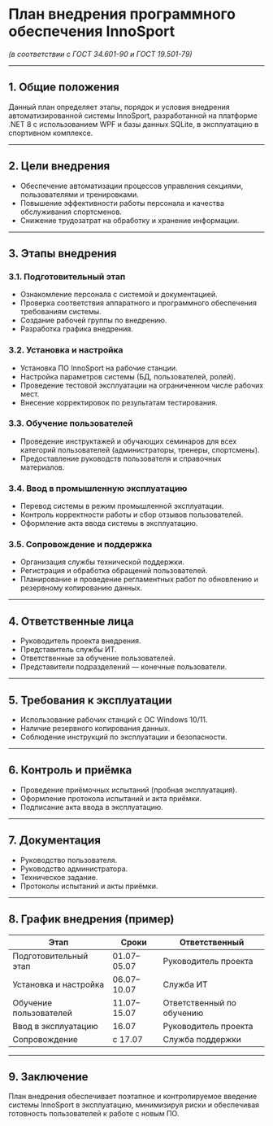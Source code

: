 ﻿# План внедрения программного обеспечения InnoSport
*(в соответствии с ГОСТ 34.601-90 и ГОСТ 19.501-79)*

---

## 1. Общие положения

Данный план определяет этапы, порядок и условия внедрения автоматизированной системы InnoSport, разработанной на платформе .NET 8 с использованием WPF и базы данных SQLite, в эксплуатацию в спортивном комплексе.

---

## 2. Цели внедрения

- Обеспечение автоматизации процессов управления секциями, пользователями и тренировками.
- Повышение эффективности работы персонала и качества обслуживания спортсменов.
- Снижение трудозатрат на обработку и хранение информации.

---

## 3. Этапы внедрения

### 3.1. Подготовительный этап

- Ознакомление персонала с системой и документацией.
- Проверка соответствия аппаратного и программного обеспечения требованиям системы.
- Создание рабочей группы по внедрению.
- Разработка графика внедрения.

### 3.2. Установка и настройка

- Установка ПО InnoSport на рабочие станции.
- Настройка параметров системы (БД, пользователей, ролей).
- Проведение тестовой эксплуатации на ограниченном числе рабочих мест.
- Внесение корректировок по результатам тестирования.

### 3.3. Обучение пользователей

- Проведение инструктажей и обучающих семинаров для всех категорий пользователей (администраторы, тренеры, спортсмены).
- Предоставление руководств пользователя и справочных материалов.

### 3.4. Ввод в промышленную эксплуатацию

- Перевод системы в режим промышленной эксплуатации.
- Контроль корректности работы и сбор отзывов пользователей.
- Оформление акта ввода системы в эксплуатацию.

### 3.5. Сопровождение и поддержка

- Организация службы технической поддержки.
- Регистрация и обработка обращений пользователей.
- Планирование и проведение регламентных работ по обновлению и резервному копированию данных.

---

## 4. Ответственные лица

- Руководитель проекта внедрения.
- Представитель службы ИТ.
- Ответственные за обучение пользователей.
- Представители подразделений — конечные пользователи.

---

## 5. Требования к эксплуатации

- Использование рабочих станций с ОС Windows 10/11.
- Наличие резервного копирования данных.
- Соблюдение инструкций по эксплуатации и безопасности.

---

## 6. Контроль и приёмка

- Проведение приёмочных испытаний (пробная эксплуатация).
- Оформление протокола испытаний и акта приёмки.
- Подписание акта ввода в эксплуатацию.

---

## 7. Документация

- Руководство пользователя.
- Руководство администратора.
- Техническое задание.
- Протоколы испытаний и акты приёмки.

---

## 8. График внедрения (пример)

| Этап                      | Сроки         | Ответственный         |
|---------------------------|--------------|----------------------|
| Подготовительный этап     | 01.07–05.07  | Руководитель проекта |
| Установка и настройка     | 06.07–10.07  | Служба ИТ            |
| Обучение пользователей    | 11.07–15.07  | Ответственный по обучению |
| Ввод в эксплуатацию       | 16.07        | Руководитель проекта |
| Сопровождение             | с 17.07      | Служба поддержки     |

---

## 9. Заключение

План внедрения обеспечивает поэтапное и контролируемое введение системы InnoSport в эксплуатацию, минимизируя риски и обеспечивая готовность пользователей к работе с новым ПО.
